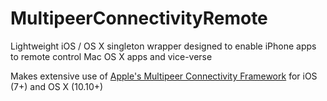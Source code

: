# MultipeerConnectivityRemote
Lightweight iOS / OS X singleton wrapper designed to enable iPhone apps to remote control Mac OS X apps and vice-verse

Makes extensive use of [Apple's Multipeer Connectivity Framework](https://developer.apple.com/library/prerelease/ios/documentation/MultipeerConnectivity/Reference/MultipeerConnectivityFramework/index.html) for iOS (7+) and OS X (10.10+)
